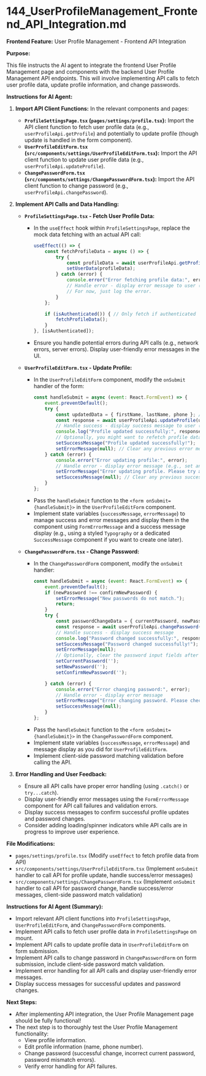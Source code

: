 # 144_UserProfileManagement_Frontend_API_Integration.md

**Frontend Feature:** User Profile Management - Frontend API Integration

**Purpose:**

This file instructs the AI agent to integrate the frontend User Profile Management page and components with the backend User Profile Management API endpoints.  This will involve implementing API calls to fetch user profile data, update profile information, and change passwords.

**Instructions for AI Agent:**

1.  **Import API Client Functions:** In the relevant components and pages:

    *   **`ProfileSettingsPage.tsx` (`pages/settings/profile.tsx`):** Import the API client function to fetch user profile data (e.g., `userProfileApi.getProfile`) and potentially to update profile (though update is handled in the form component).
    *   **`UserProfileEditForm.tsx` (`src/components/settings/UserProfileEditForm.tsx`):** Import the API client function to update user profile data (e.g., `userProfileApi.updateProfile`).
    *   **`ChangePasswordForm.tsx` (`src/components/settings/ChangePasswordForm.tsx`):** Import the API client function to change password (e.g., `userProfileApi.changePassword`).

2.  **Implement API Calls and Data Handling:**

    *   **`ProfileSettingsPage.tsx` - Fetch User Profile Data:**
        *   In the `useEffect` hook within `ProfileSettingsPage`, replace the mock data fetching with an actual API call:
            ```javascript
            useEffect(() => {
                const fetchProfileData = async () => {
                    try {
                        const profileData = await userProfileApi.getProfile(); // Call API client function
                        setUserData(profileData);
                    } catch (error) {
                        console.error("Error fetching profile data:", error);
                        // Handle error - display error message to user (e.g., using a state variable and displaying an error message component)
                        // For now, just log the error.
                    }
                };

                if (isAuthenticated()) { // Only fetch if authenticated
                    fetchProfileData();
                }
            }, [isAuthenticated]);
            ```
        *   Ensure you handle potential errors during API calls (e.g., network errors, server errors). Display user-friendly error messages in the UI.

    *   **`UserProfileEditForm.tsx` - Update Profile:**
        *   In the `UserProfileEditForm` component, modify the `onSubmit` handler of the form:
            ```javascript
            const handleSubmit = async (event: React.FormEvent) => {
                event.preventDefault();
                try {
                    const updatedData = { firstName, lastName, phone }; // Data from form state
                    const response = await userProfileApi.updateProfile(updatedData); // Call API client function to update
                    // Handle success - display success message to user (e.g., set a success message state and display it)
                    console.log("Profile updated successfully:", response);
                    // Optionally, you might want to refetch profile data after successful update to reflect changes immediately, or update the local state directly with the response data.
                    setSuccessMessage("Profile updated successfully!");
                    setErrorMessage(null); // Clear any previous error message
                } catch (error) {
                    console.error("Error updating profile:", error);
                    // Handle error - display error message (e.g., set an error message state and display it using FormErrorMessage component)
                    setErrorMessage("Error updating profile. Please try again.");
                    setSuccessMessage(null); // Clear any previous success message
                }
            };
            ```
        *   Pass the `handleSubmit` function to the `<form onSubmit={handleSubmit}>` in the `UserProfileEditForm` component.
        *   Implement state variables (`successMessage`, `errorMessage`) to manage success and error messages and display them in the component using `FormErrorMessage` and a success message display (e.g., using a styled `Typography` or a dedicated `SuccessMessage` component if you want to create one later).

    *   **`ChangePasswordForm.tsx` - Change Password:**
        *   In the `ChangePasswordForm` component, modify the `onSubmit` handler:
            ```javascript
            const handleSubmit = async (event: React.FormEvent) => {
                event.preventDefault();
                if (newPassword !== confirmNewPassword) {
                    setErrorMessage("New passwords do not match.");
                    return;
                }
                try {
                    const passwordChangeData = { currentPassword, newPassword };
                    const response = await userProfileApi.changePassword(passwordChangeData); // Call API client function
                    // Handle success - display success message
                    console.log("Password changed successfully:", response);
                    setSuccessMessage("Password changed successfully!");
                    setErrorMessage(null);
                    // Optionally, clear the password input fields after successful change
                    setCurrentPassword('');
                    setNewPassword('');
                    setConfirmNewPassword('');

                } catch (error) {
                    console.error("Error changing password:", error);
                    // Handle error - display error message
                    setErrorMessage("Error changing password. Please check your current password and try again.");
                    setSuccessMessage(null);
                }
            };
            ```
        *   Pass the `handleSubmit` function to the `<form onSubmit={handleSubmit}>` in the `ChangePasswordForm` component.
        *   Implement state variables (`successMessage`, `errorMessage`) and message display as you did for `UserProfileEditForm`.
        *   Implement client-side password matching validation before calling the API.

3.  **Error Handling and User Feedback:**

    *   Ensure all API calls have proper error handling (using `.catch()` or `try...catch`).
    *   Display user-friendly error messages using the `FormErrorMessage` component for API call failures and validation errors.
    *   Display success messages to confirm successful profile updates and password changes.
    *   Consider adding loading/spinner indicators while API calls are in progress to improve user experience.

**File Modifications:**

*   `pages/settings/profile.tsx` (Modify `useEffect` to fetch profile data from API)
*   `src/components/settings/UserProfileEditForm.tsx` (Implement `onSubmit` handler to call API for profile update, handle success/error messages)
*   `src/components/settings/ChangePasswordForm.tsx` (Implement `onSubmit` handler to call API for password change, handle success/error messages, client-side password match validation)


**Instructions for AI Agent (Summary):**

*   Import relevant API client functions into `ProfileSettingsPage`, `UserProfileEditForm`, and `ChangePasswordForm` components.
*   Implement API calls to fetch user profile data in `ProfileSettingsPage` on mount.
*   Implement API calls to update profile data in `UserProfileEditForm` on form submission.
*   Implement API calls to change password in `ChangePasswordForm` on form submission, include client-side password match validation.
*   Implement error handling for all API calls and display user-friendly error messages.
*   Display success messages for successful updates and password changes.

**Next Steps:**

*   After implementing API integration, the User Profile Management page should be fully functional!
*   The next step is to thoroughly test the User Profile Management functionality:
    *   View profile information.
    *   Edit profile information (name, phone number).
    *   Change password (successful change, incorrect current password, password mismatch errors).
    *   Verify error handling for API failures.